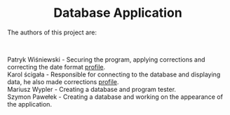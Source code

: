 <h1 align="center"> Database Application </h1> </center>


<p> The authors of this project are: </p> <br/>

<p>
Patryk Wiśniewski - Securing the program, applying corrections and correcting the date format <a href="https://github.com/Hinren">profile</a>. <br/>
Karol ścigała - Responsible for connecting to the database and displaying data, he also made corrections <a href="https://github.com/Seremontis">profile</a>. <br/>
Mariusz Wypler - Creating a database and program tester. <br/>
Szymon Pawełek - Creating a database and working on the appearance of the application. <br/>
</p>
<br/>
